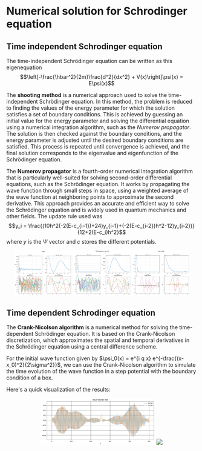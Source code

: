 # Numerical solution for Schrodinger equation

## Time independent Schrodinger equation

The time-independent Schrödinger equation can be written as this eigenequation
$$\left[-\frac{\hbar^2}{2m}\frac{d^2}{dx^2} + V(x)\right]\psi(x) = E\psi(x)$$

The **shooting method** is a numerical approach used to solve the time-independent Schrödinger equation. In this method, the problem is reduced to finding the values of the energy parameter for which the solution satisfies a set of boundary conditions. This is achieved by guessing an initial value for the energy parameter and solving the differential equation using a numerical integration algorithm, such as the *Numerov propagator*. The solution is then checked against the boundary conditions, and the energy parameter is adjusted until the desired boundary conditions are satisfied. This process is repeated until convergence is achieved, and the final solution corresponds to the eigenvalue and eigenfunction of the Schrödinger equation.

The **Numerov propagator** is a fourth-order numerical integration algorithm that is particularly well-suited for solving second-order differential equations, such as the Schrödinger equation. It works by propagating the wave function through small steps in space, using a weighted average of the wave function at neighboring points to approximate the second derivative. This approach provides an accurate and efficient way to solve the Schrödinger equation and is widely used in quantum mechanics and other fields. The update rule used was
$$y_i = \frac{(10h^2(-2(E-c_{i-1})+24)y_{i-1}+(-2(E-c_{i-2})h^2-12)y_{i-2})}{12+2(E-c_i)h^2}$$
where $y$ is the $\Psi$ vector and $c$ stores the different potentials. 

<p align="center">
  <img src="images/image1.png" width="30%">
  <img src="images/image2.png" width="30%">
  <img src="images/image3.png" width="30%">
</p>

## Time dependent Schrodinger equation 

The **Crank-Nicolson algorithm** is a numerical method for solving the time-dependent Schrödinger equation. It is based on the Crank-Nicolson discretization, which approximates the spatial and temporal derivatives in the Schrödinger equation using a central difference scheme.

For the initial wave function given by $\psi_0(x) = e^{i q x} e^{-\frac{(x-x_0)^2}{2\sigma^2}}$, we can use the Crank-Nicolson algorithm to simulate the time evolution of the wave function in a step potential with the boundary condition of a box.

Here's a quick visualization of the results:

<p align="center">
  <img src="images/wave_function.png" width="60%">
  <img src="images/psi.gif" width="32.5%">
</p>

